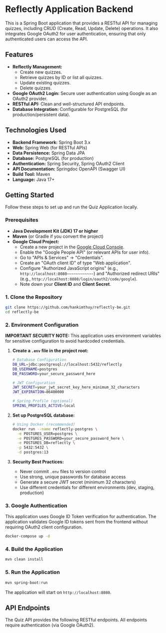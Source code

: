 # Reflectly Application Backend

This is a Spring Boot application that provides a RESTful API for managing quizzes, including CRUD (Create, Read, Update, Delete) operations. It also integrates Google OAuth2 for user authentication, ensuring that only authenticated users can access the API.

## Features

* **Reflectly Management:**
    * Create new quizzes.
    * Retrieve quizzes by ID or list all quizzes.
    * Update existing quizzes.
    * Delete quizzes.
* **Google OAuth2 Login:** Secure user authentication using Google as an OAuth2 provider.
* **RESTful API:** Clean and well-structured API endpoints.
* **Database Integration:** Configurable for PostgreSQL (for production/persistent data).

## Technologies Used

* **Backend Framework:** Spring Boot 3.x
* **Web:** Spring Web (for RESTful APIs)
* **Data Persistence:** Spring Data JPA
* **Database:** PostgreSQL (for production)
* **Authentication:** Spring Security, Spring OAuth2 Client
* **API Documentation:** Springdoc OpenAPI (Swagger UI)
* **Build Tool:** Maven
* **Language:** Java 17+

## Getting Started

Follow these steps to set up and run the Quiz Application locally.

### Prerequisites

* **Java Development Kit (JDK) 17 or higher**
* **Maven** (or Gradle if you convert the project)
* **Google Cloud Project:**
    * Create a new project in the [Google Cloud Console](https://console.cloud.google.com/).
    * Enable the "Google People API" (or relevant APIs for user info).
    * Go to "APIs & Services" -> "Credentials".
    * Create an "OAuth client ID" of type "Web application".
    * Configure "Authorized JavaScript origins" (e.g., `http://localhost:8080~~~~~~~~~~~~`) and "Authorized redirect URIs" (e.g., `http://localhost:8080/login/oauth2/code/google`).
    * Note down your **Client ID** and **Client Secret**.

### 1. Clone the Repository

```bash
git clone https://github.com/hankimthuy/reflectly-be.git
cd reflectly-be
````

### 2. Environment Configuration

**IMPORTANT SECURITY NOTE:** This application uses environment variables for sensitive configuration to avoid hardcoded credentials.

1. **Create a `.env` file in the project root:**
   ```bash
   # Database Configuration
   DB_URL=jdbc:postgresql://localhost:5432/reflectly
   DB_USERNAME=postgres
   DB_PASSWORD=your_secure_password_here
   
   # JWT Configuration
   JWT_SECRET=your_jwt_secret_key_here_minimum_32_characters
   JWT_EXPIRATION=86400000
   
   # Spring Profile (optional)
   SPRING_PROFILES_ACTIVE=local
   ```

2. **Set up PostgreSQL database:**
   ```bash
   # Using Docker (recommended)
   docker run --name reflectly-postgres \
     -e POSTGRES_USER=postgres \
     -e POSTGRES_PASSWORD=your_secure_password_here \
     -e POSTGRES_DB=reflectly \
     -p 5432:5432 \
     -d postgres:13
   ```

3. **Security Best Practices:**
   - Never commit `.env` files to version control
   - Use strong, unique passwords for database access
   - Generate a secure JWT secret (minimum 32 characters)
   - Use different credentials for different environments (dev, staging, production)

### 3. Google Authentication

This application uses Google ID Token verification for authentication. The application validates Google ID tokens sent from the frontend without requiring OAuth2 client configuration.

```bash
docker-compose up -d
```

### 4. Build the Application

```bash
mvn clean install
```

### 5. Run the Application

```bash
mvn spring-boot:run
```

The application will start on `http://localhost:8080`.

## API Endpoints

The Quiz API provides the following RESTful endpoints. All endpoints require authentication (via Google OAuth2).
